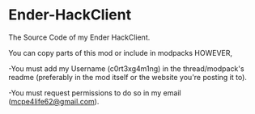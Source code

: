 # Ender-HackClient
The Source Code of my Ender HackClient.

You can copy parts of this mod or include in modpacks HOWEVER, 

-You must add my Username (c0rt3xg4m1ng) in the thread/modpack's readme (preferably in the mod itself or the website you're posting it to).

-You must request permissions to do so in my email (mcpe4life62@gmail.com).
